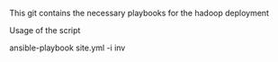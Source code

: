 This git contains the necessary playbooks for the hadoop deployment


Usage of the script 

ansible-playbook site.yml -i inv
